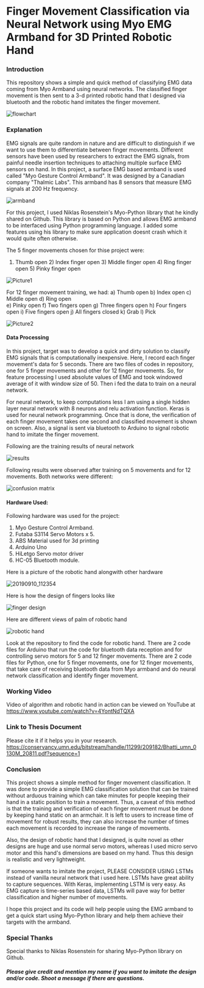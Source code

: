 # Finger Movement Classification via Neural Network using Myo EMG Armband for 3D Printed Robotic Hand

### Introduction
This repository shows a simple and quick method of classifying EMG data coming from Myo Armband using neural networks. The classified finger movement is then sent to a 3-d printed robotic hand that I designed via bluetooth and the robotic hand imitates the finger movement.

![flowchart](https://github.com/shayanalibhatti/Finger-Movement-Classification-via-Machine-Learning-using-EMG-Armband-for-3D-Printed-Robotic-Hand/blob/master/flowchart.png?raw=true)

### Explanation 
EMG signals are quite random in nature and are difficult to distinguish if we want to use them to differentiate between finger movements. Different sensors have been used by researchers to extract the EMG signals, from painful needle insertion techniques to attaching multiple surface EMG sensors on hand. In this project, a surface EMG based armband is used called "Myo Gesture Control Armband". It was designed by a Canadian company "Thalmic Labs". This armband has 8 sensors that measure EMG signals at 200 Hz frequency.

![armband](https://github.com/shayanalibhatti/Finger-Movement-Classification-via-Machine-Learning-using-EMG-Armband-for-3D-Printed-Robotic-Hand/blob/master/armband.png?raw=true)

For this project, I used Niklas Rosenstein's Myo-Python library that he kindly shared on Github. This library is based on Python and allows EMG armband to be interfaced using Python programming language. I added some features using his library to make sure application doesnt crash which it would quite often otherwise.
 
The 5 finger movements chosen for thise project were:
1) Thumb open   2) Index finger open  3) Middle finger open  4) Ring finger open  5) Pinky finger open
 
 ![Picture1](https://github.com/shayanalibhatti/Finger-Movement-Classification-via-Machine-Learning-using-EMG-Armband-for-3D-Printed-Robotic-Hand/blob/master/Picture1.png?raw=true)
 
For 12 finger movement training, we had:
a) Thumb open	b) Index open	c) Middle open	d) Ring open	
e) Pinky open	f) Two fingers open	g) Three fingers open	h) Four fingers open
i) Five fingers open	j) All fingers closed	k) Grab		l) Pick
 
 ![Picture2](https://github.com/shayanalibhatti/Finger-Movement-Classification-via-Machine-Learning-using-EMG-Armband-for-3D-Printed-Robotic-Hand/blob/master/Picture2.png?raw=true)
 
#### Data Processing
In this project, target was to develop a quick and dirty solution to classify EMG signals that is computationally inexpensive. Here, I record each finger movement's data for 5 seconds. There are two files of codes in repository, one for 5 finger movements and other for 12 finger movements. So, for feature processing I used absolute values of EMG and took windowed average of it with window size of 50. Then i fed the data to train on a neural network.

For neural network, to keep computations less I am using a single hidden layer neural network with 8 neurons and relu activation function. Keras is used for neural network programming. Once that is done, the verification of each finger movement takes one second and classified movement is shown on screen. Also, a signal is sent via bluetooth to Arduino to signal robotic hand to imitate the finger movement.

Following are the training results of neural network 

![results](https://github.com/shayanalibhatti/Finger-Movement-Classification-via-Machine-Learning-using-EMG-Armband-for-3D-Printed-Robotic-Hand/blob/master/results.png?raw=true)

Following results were observed after training on 5 movements and for 12 movements. Both networks were different:

![confusion matrix](https://github.com/shayanalibhatti/Finger-Movement-Classification-via-Machine-Learning-using-EMG-Armband-for-3D-Printed-Robotic-Hand/blob/master/confusion%20matrix.jpg?raw=true)

#### Hardware Used:
Following hardware was used for the project:
1) Myo Gesture Control Armband.
2) Futaba S3114 Servo Motors x 5.
3) ABS Material used for 3d printing
4) Arduino Uno
5) HiLetgo Servo motor driver
6) HC-05 Bluetooth module.

Here is a picture of the robotic hand alongwith other hardware

![20190910_112354](https://github.com/shayanalibhatti/Finger-Movement-Classification-via-Machine-Learning-using-EMG-Armband-for-3D-Printed-Robotic-Hand/blob/master/20190910_112354.jpg?raw=true)

Here is how the design of fingers looks like

![finger design](https://github.com/shayanalibhatti/Finger-Movement-Classification-via-Machine-Learning-using-EMG-Armband-for-3D-Printed-Robotic-Hand/blob/master/finger%20design.png?raw=true)

Here are different views of palm of robotic hand

![robotic hand](https://github.com/shayanalibhatti/Finger-Movement-Classification-via-Machine-Learning-using-EMG-Armband-for-3D-Printed-Robotic-Hand/blob/master/palm%20design.png?raw=true)

Look at the repository to find the code for robotic hand. There are 2 code files for Arduino that run the code for bluetooth data reception and for controlling servo motors for 5 and 12 finger movements. There are 2 code files for Python, one for 5 finger movements, one for 12 finger movements, that take care of receiving bluetooth data from Myo armband and do neural network classification and identify finger movement.

### Working Video
Video of algorithm and robotic hand in action can be viewed on YouTube at https://www.youtube.com/watch?v=4YontNdTQXA

### Link to Thesis Document
Please cite it if it helps you in your research.
https://conservancy.umn.edu/bitstream/handle/11299/209182/Bhatti_umn_0130M_20811.pdf?sequence=1

### Conclusion
This project shows a simple method for finger movement classification. It was done to provide a simple EMG classification solution that can be trained without arduous training which can take minutes for people keeping their hand in a static position to train a movement. Thus, a caveat of this method is that the training and verification of each finger movement must be done by keeping hand static on an armchair. It is left to users to increase time of movement for robust results, they can also increase the number of times each movement is recorded to increase the range of movements.

Also, the design of robotic hand that I designed, is quite novel as other designs are huge and use normal servo motors, whereas I used micro servo motor and this hand's dimensions are based on my hand. Thus this design is realistic and very lightweight.

If someone wants to imitate the project, PLEASE CONSIDER USING LSTMs instead of vanilla neural network that i used here. LSTMs have great ability to capture sequences. With Keras, implementing LSTM is very easy. As EMG capture is time-series based data, LSTMs will pave way for better classification and higher number of movements. 

I hope this project and its code will help people using the EMG armband to get a quick start using Myo-Python library and help them achieve their targets with the armband.

### Special Thanks 
Special thanks to Niklas Rosenstein for sharing Myo-Python library on Github.

##### Please give credit and mention my name if you want to imitate the design and/or code. Shoot a message if there are questions.


